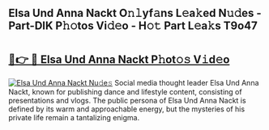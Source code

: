 ## Elsa Und Anna Nackt O𝚗𝚕yf𝚊ns L𝚎a𝚔ed N𝚞𝚍es - Part-DIK P𝚑𝚘tos Vi𝚍𝚎o - H𝚘𝚝 Part L𝚎a𝚔s T9o47

# <h2><a href="http://kf6152.oniu.top/?m=Elsa+Und+Anna+Nackt">🔗👉 🔴 Elsa Und Anna Nackt P𝚑ot𝚘𝚜 V𝚒d𝚎o</a></h2>

[![Elsa Und Anna Nackt Nu𝚍e𝚜](https://i.imgur.com/0qMVB7G.gif)](http://kf6152.oniu.top/?m=Elsa+Und+Anna+Nackt)
Social media thought leader Elsa Und Anna Nackt, known for publishing dance and lifestyle content, consisting of presentations and vlogs. The public persona of Elsa Und Anna Nackt is defined by its warm and approachable energy, but the mysteries of his private life remain a tantalizing enigma.  

